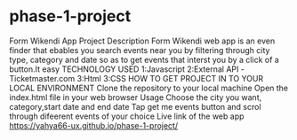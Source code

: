 # phase-1-project
Form Wikendi App
Project Description Form Wikendi web app is an even finder that ebables you search events near you by filtering through city type, category and date so as to get events that interst you by a click of a button.It easy  TECHNOLOGY USED 1:Javascript 2:External API -Ticketmaster.com 3:Html 3:CSS
HOW TO GET PROJECT IN TO YOUR LOCAL ENVIRONMENT Clone the repository to your local machine Open the index.html file in your web browser Usage Choose the city you want, category,start date and end date Tap get me events button and scrol through difeerent events of your choice
Live link of the web app https://yahya66-ux.github.io/phase-1-project/
